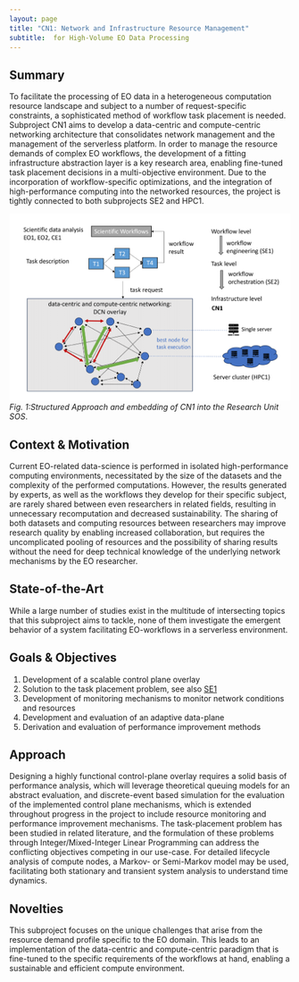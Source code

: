 ```yaml
---
layout: page
title: "CN1: Network and Infrastructure Resource Management"
subtitle:  for High-Volume EO Data Processing
---
```

## Summary
To facilitate the processing of EO data in a heterogeneous computation resource landscape and subject to a number of request-specific constraints, a sophisticated method of workflow task placement is needed. Subproject CN1 aims to develop a data-centric and compute-centric networking architecture that consolidates network management and the management of the serverless platform. In order to manage the resource demands of complex EO workflows, the development of a fitting infrastructure abstraction layer is a key research area, enabling fine-tuned task placement decisions in a multi-objective environment. Due to the incorporation of workflow-specific optimizations, and the integration of high-performance computing into the networked resources, the project is tightly connected to both subprojects SE2 and HPC1.

![CN1 Overview](/img/research/cn1-overview.png)
*Fig. 1:Structured Approach and embedding of CN1 into the Research Unit SOS*.

## Context & Motivation
Current EO-related data-science is performed in isolated high-performance computing environments, necessitated by the size of the datasets and the complexity of the performed computations. However, the results generated by experts, as well as the workflows they develop for their specific subject, are rarely shared between even researchers in related fields, resulting in unnecessary recomputation and decreased sustainability. The sharing of both datasets and computing resources between researchers may improve research quality by enabling increased collaboration, but requires the uncomplicated pooling of resources and the possibility of sharing results without the need for deep technical knowledge of the underlying network mechanisms by the EO researcher.

## State-of-the-Art
While a large number of studies exist in the multitude of intersecting topics that this subproject aims to tackle, none of them investigate the emergent behavior of a system facilitating EO-workflows in a serverless environment.

## Goals & Objectives

1. Development of a scalable control plane overlay
2. Solution to the task placement problem, see also [SE1](se1.md)
3. Development of monitoring mechanisms to monitor network conditions and resources
4. Development and evaluation of an adaptive data-plane
5. Derivation and evaluation of performance improvement methods

## Approach
Designing a highly functional control-plane overlay requires a solid basis of performance analysis, which will leverage theoretical queuing models for an abstract evaluation, and discrete-event based simulation for the evaluation of the implemented control plane mechanisms, which is extended throughout progress in the project to include resource monitoring and performance improvement mechanisms. The task-placement problem has been studied in related literature, and the formulation of these problems through
Integer/Mixed-Integer Linear Programming can address the conflicting objectives competing in our use-case. For detailed lifecycle analysis of compute nodes, a Markov- or Semi-Markov model may be used, facilitating both stationary and transient system analysis to understand time dynamics.

## Novelties
This subproject focuses on the unique challenges that arise from the resource demand profile specific to the EO domain. This leads to an implementation of the data-centric and compute-centric paradigm that is fine-tuned to the specific requirements of the workflows at hand, enabling a sustainable and efficient compute environment.
